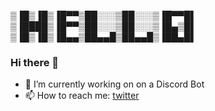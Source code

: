 ▒▐█▒▐█▒▐█▀▀▒██░░░▒██░░░▒▐█▀▀█▌ <br>
▒▐████▒▐█▀▀▒██░░░▒██░░░▒▐█▄▒█▌ <br>
▒▐█▒▐█▒▐█▄▄▒██▄▄█▒██▄▄█▒▐██▄█▌ <br>

### Hi there 👋

- 🔭 I’m currently working on on a Discord Bot
- 📫 How to reach me: [twitter](https://twitter.com/temQ_false)

